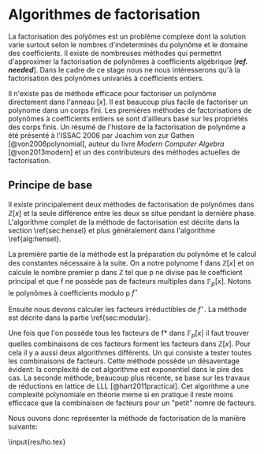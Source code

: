 # Algorithmes de factorisation

La factorisation des polyômes est un problème complexe dont la solution varie surtout selon le nombres d'indeterminés
du polynôme et le domaine des coefficients. Il existe de nombreuses méthodes qui permettnt d'approximer la factorisation de polynômes
à coefficients algébrique [***ref. needed***]. Dans le cadre de ce stage nous ne nous intéresserons qu'à la factorisation des
polynômes univariés à coefficients entiers.

Il n'existe pas de méthode efficace pour factoriser un polynôme directement dans l'anneau $\mathbb[x]$. Il est beaucoup plus
facile de factoriser un polynome dans un corps fini. Les premières méthodes de factorisations de polynômes à coefficients entiers
se sont d'ailleurs basé sur les propriétés des corps finis. Un résumé de l'histoire de la factorisation de polynôme a été présenté
à l'ISSAC 2006 par Joachim von zur Gathen [@von2006polynomial], auteur du livre _Modern Computer Algebra_ [@von2013modern] et un
des contributeurs des méthodes actuelles de factorisation.

## Principe de base

Il existe principalement deux méthodes de factorisation de polynômes dans $\mathbb{Z}[x]$ et la seule différence entre les deux se
situe pendant la dernière phase. L'algorithme complet de la méthode de factorisation est décrite dans la section \ref{sec:hensel} et
plus généralement dans l'algorithme \ref{alg:hensel}.

La première partie de la méthode est la préparation du polynôme et le calcul des constantes nécessaire à la suite.
On a notre polynome f dans $\mathbb{Z}[x]$ et on calcule le nombre premier p dans $\mathbb{Z}$ tel que p ne divise pas le
coefficient principal et que f ne possède pas de facteurs multiples dans $\mathbb{F}_p[x]$. Notons le polynômes
à coefficients modulo p $f^{\star}$

Ensuite nous devons calculer les facteurs irréductibles de $f^{\star}$. La méthode est décrite dans la partie \ref{sec:modular}.

Une fois que l'on possède tous les facteurs de f* dans $\mathbb{F}_p[x]$ il faut trouver quelles combinaisons de ces facteurs
forment les facteurs dans $\mathbb{Z}[x]$. Pour cela il y a aussi deux algorithmes différents. Un qui consiste a tester toutes
les combinaisons de facteurs. Cette méthode possède un désaventage évident: la complexité de cet algorithme est
exponentiel dans le pire des cas. La seconde méthode, beaucoup plus récente,
se base sur les travaux de réductions en lattice de LLL [@hart2011practical]. Cet algorithme a une complexité polynomiale en théorie
meme si en pratique il reste moins efficcace que la combinaison de facteurs pour un "petit" nomre de facteurs.

Nous ouvons donc représenter la méthode de factorisation de la manière suivante:

\input{res/ho.tex}
